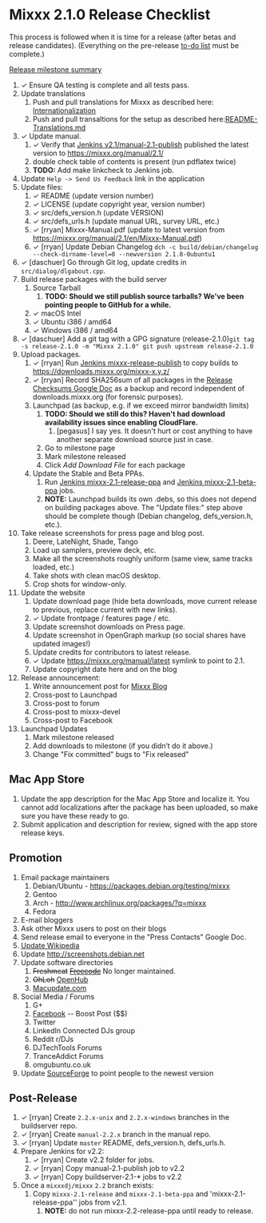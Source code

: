 # Mixxx 2.1.0 Release Checklist

This process is followed when it is time for a release (after betas and
release candidates). (Everything on the pre-release [to-do
list](2.1.0_todo) must be complete.)

[Release milestone
summary](https://launchpad.net/mixxx/+milestone/2.1.0/)

1.  ✓ Ensure QA testing is complete and all tests pass.
2.  Update translations
    1.  Push and pull translations for Mixxx as described here:
        [Internationalization](Internationalization)
    2.  Push and pull transaltions for the setup as described
        here:[README-Translations.md](https://github.com/mixxxdj/mixxx/blob/master/build/wix/Localization/README-Translations.md)
3.  ✓ Update manual.
    1.  ✓ Verify that [Jenkins
        v2.1/manual-2.1-publish](https://builds.mixxx.org/job/v2.1/job/manual-2.1-publish/)
        published the latest version to <https://mixxx.org/manual/2.1/>
    2.  double check table of contents is present (run pdflatex twice)
    3.  **TODO:** Add make linkcheck to Jenkins job.
4.  Update `Help -> Send Us Feedback` link in the application
5.  Update files:
    1.  ✓ README (update version number)
    2.  ✓ LICENSE (update copyright year, version number)
    3.  ✓ src/defs\_version.h (update VERSION)
    4.  ✓ src/defs\_urls.h (update manual URL, survey URL, etc.)
    5.  ✓ \[rryan\] Mixxx-Manual.pdf (update to latest version from
        <https://mixxx.org/manual/2.1/en/Mixxx-Manual.pdf>)
    6.  ✓ \[rryan\] Update Debian Changelog ` dch -c
        build/debian/changelog --check-dirname-level=0
        --newversion 2.1.0-0ubuntu1  `
6.  ✓ \[daschuer\] Go through Git log, update credits in
    `src/dialog/dlgabout.cpp`.
7.  Build release packages with the build server
    1.  Source Tarball
        1.  **TODO: Should we still publish source tarballs? We've been
            pointing people to GitHub for a while.**
    2.  ✓ macOS Intel
    3.  ✓ Ubuntu i386 / amd64
    4.  ✓ Windows i386 / amd64
8.  ✓ \[daschuer\] Add a git tag with a GPG signature
    (release-2.1.0)`git tag -s release-2.1.0 -m "Mixxx 2.1.0"
    git push upstream release-2.1.0`
9.  Upload packages.
    1.  ✓ \[rryan\] Run [Jenkins
        mixxx-release-publish](https://builds.mixxx.org/job/mixxx-release-publish/)
        to copy builds to <https://downloads.mixxx.org/mixxx-x.y.z/>
    2.  ✓ \[rryan\] Record SHA256sum of all packages in the [Release
        Checksums Google
        Doc](https://docs.google.com/spreadsheets/d/1E5vFa0gKf47P3LMMXpnr3JzsZ7-ENI03IgOkj9lxYQo/edit#gid=0)
        as a backup and record independent of downloads.mixxx.org (for
        forensic purposes).
    3.  Launchpad (as backup, e.g. if we exceed mirror bandwidth limits)
        1.  **TODO: Should we still do this? Haven't had download
            availability issues since enabling CloudFlare.**
            1.  \[pegasus\] I say yes. It doesn't hurt or cost anything
                to have another separate download source just in case.
        2.  Go to milestone page
        3.  Mark milestone released
        4.  Click *Add Download File* for each package
    4.  Update the Stable and Beta PPAs.
        1.  Run [Jenkins
            mixxx-2.1-release-ppa](https://builds.mixxx.org/job/v2.1/job/mixxx-2.1-release-ppa/)
            and [Jenkins
            mixxx-2.1-beta-ppa](https://builds.mixxx.org/job/v2.1/job/mixxx-2.1-beta-ppa/)
            jobs.
        2.  **NOTE:** Launchpad builds its own .debs, so this does not
            depend on building packages above. The "Update files:" step
            above should be complete though (Debian changelog,
            defs\_version.h, etc.).
10. Take release screenshots for press page and blog post.
    1.  Deere, LateNight, Shade, Tango
    2.  Load up samplers, preview deck, etc. 
    3.  Make all the screenshots roughly uniform (same view, same tracks
        loaded, etc.)
    4.  Take shots with clean macOS desktop. 
    5.  Crop shots for window-only.
11. Update the website
    1.  Update download page (hide beta downloads, move current release
        to previous, replace current with new links).
    2.  ✓ Update frontpage / features page / etc.
    3.  Update screenshot downloads on Press page.
    4.  Update screenshot in OpenGraph markup (so social shares have
        updated images\!)
    5.  Update credits for contributors to latest release.
    6.  ✓ Update <https://mixxx.org/manual/latest> symlink to point to
        2.1.
    7.  Update copyright date here and on the blog
12. Release announcement:
    1.  Write announcement post for [Mixxx
        Blog](http://mixxxblog.blogspot.com/) 
    2.  Cross-post to Launchpad
    3.  Cross-post to forum
    4.  Cross-post to mixxx-devel
    5.  Cross-post to Facebook
13. Launchpad Updates
    1.  Mark milestone released
    2.  Add downloads to milestone (if you didn’t do it above.)
    3.  Change "Fix committed" bugs to "Fix released"

## Mac App Store

1.  Update the app description for the Mac App Store and localize it.
    You cannot add localizations after the package has been uploaded, so
    make sure you have these ready to go.
2.  Submit application and description for review, signed with the app
    store release keys.

## Promotion

1.  Email package maintainers
    1.  Debian/Ubuntu - <https://packages.debian.org/testing/mixxx>
    2.  Gentoo
    3.  Arch - <http://www.archlinux.org/packages/?q=mixxx>
    4.  Fedora
2.  E-mail bloggers
3.  Ask other Mixxx users to post on their blogs
4.  Send release email to everyone in the "Press Contacts" Google Doc.
5.  [Update Wikipedia](https://en.wikipedia.org/wiki/Mixxx)
6.  Update <http://screenshots.debian.net>
7.  Update software directories
    1.  ~~Freshmeat~~
        ~~[Freecode](http://www.freecode.com/projects/mixxx)~~ No longer
        maintained.
    2.  ~~OhLoh~~ [OpenHub](https://www.openhub.net/p/mixxx)
    3.  [Macupdate.com](https://www.macupdate.com/app/mac/33059/mixxx)
8.  Social Media / Forums
    1.  G+
    2.  [Facebook](https://www.facebook.com/Mixxx-DJ-Software-21723485212/)
        -- Boost Post ($$)
    3.  Twitter
    4.  LinkedIn Connected DJs group
    5.  Reddit r/DJs
    6.  DJTechTools Forums
    7.  TranceAddict Forums
    8.  omgubuntu.co.uk
9.  Update [SourceForge](https://sourceforge.net/projects/mixxx/) to
    point people to the newest version

## Post-Release

1.  ✓ \[rryan\] Create `2.2.x-unix` and `2.2.x-windows` branches in the
    buildserver repo.
2.  ✓ \[rryan\] Create `manual-2.2.x` branch in the manual repo.
3.  ✓ \[rryan\] Update `master` README, defs\_version.h, defs\_urls.h.
4.  Prepare Jenkins for v2.2:
    1.  ✓ \[rryan\] Create v2.2 folder for jobs.
    2.  ✓ \[rryan\] Copy manual-2.1-publish job to v2.2
    3.  ✓ \[rryan\] Copy buildserver-2.1-\* jobs to v2.2
5.  Once a `mixxxdj/mixxx` `2.2` branch exists:
    1.  Copy `mixxx-2.1-release` and `mixxx-2.1-beta-ppa` and
        'mixxx-2.1-release-ppa'' jobs from v2.1.
        1.  **NOTE:** do not run mixxx-2.2-release-ppa until ready to
            release.
